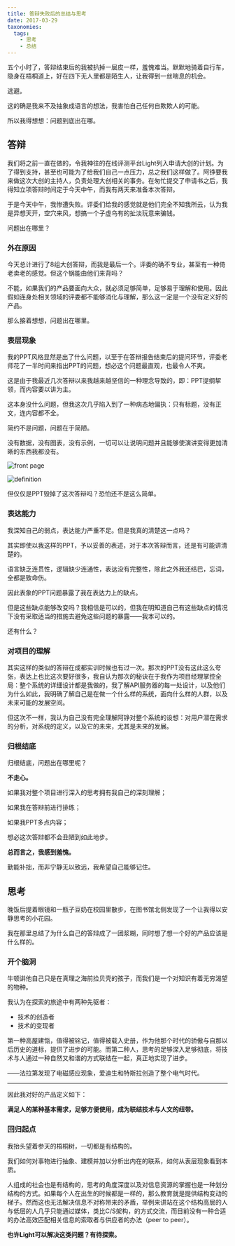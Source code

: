 ```yaml
---
title: 答辩失败后的总结与思考
date: 2017-03-29
taxonomies:
  tags:
    - 思考
    - 总结
---
```


五个小时了，答辩结束后的我被扒掉一层皮一样，羞愧难当。默默地骑着自行车，隐身在梧桐道上，好在四下无人里都是陌生人，让我得到一丝喘息的机会。

<!--more-->

逃避。

这的确是我来不及抽象成语言的想法，我害怕自己任何自欺欺人的可能。

所以我得想想：问题到底出在哪。

## 答辩

我们将之前一直在做的，令我神往的在线评测平台Light列入申请大创的计划。为了得到支持，甚至也可能为了给我们自己一点压力，总之我们这样做了。阿铮要我来做这次大创的主持人，负责处理大创相关的事务。在匆忙提交了申请书之后，我得知立项答辩时间定于今天中午，而我有两天来准备本次答辩。

于是今天中午，我惨遭失败。评委们给我的感觉就是他们完全不知我所云，认为我是异想天开，空穴来风，想搞一个子虚乌有的扯淡玩意来骗钱。

问题出在哪里？

### 外在原因

今天总计进行了8组大创答辩，而我是最后一个。评委的确不专业，甚至有一种倚老卖老的感觉。但这个锅能由他们来背吗？

不能，如果我们的产品要面向大众，就必须足够简单，足够易于理解和使用。因此假如连身处相关领域的评委都不能够消化与理解，那么这一定是一个没有定义好的产品。

那么接着想想，问题出在哪里。

### 表层现象

我的PPT风格显然是出了什么问题，以至于在答辩报告结束后的提问环节，评委老师花了一半时间来指出PPT的问题，想必这个问题最直观，也最令人不爽。

这是由于我最近几次答辩以来我越来越坚信的一种理念导致的，即：PPT提纲挈领，而内容要以讲为主。

这本身没什么问题，但我这次几乎陷入到了一种病态地偏执：只有标题，没有正文，连内容都不全。

简约不是问题，问题在于简陋。

没有数据，没有图表，没有示例，一切可以让说明问题并且能够使演讲变得更加清晰的东西我都没有。

![front page](http://blog.thrimbda.com/uploads/2017/03/29/light.png)

![definition](http://blog.thrimbda.com/uploads/2017/03/29/light1.png)

但仅仅是PPT毁掉了这次答辩吗？恐怕还不是这么简单。

### 表达能力

我深知自己的弱点，表达能力严重不足。但是我真的清楚这一点吗？

其实即使以我这样的PPT，予以妥善的表述，对于本次答辩而言，还是有可能讲清楚的。

语言缺乏连贯性，逻辑缺少连通性，表达没有完整性，除此之外我还结巴，忘词，全都是致命伤。

因此表象的PPT问题暴露了我在表达力上的缺点。

但是这些缺点能够改变吗？我相信是可以的，但我在明知道自己有这些缺点的情况下没有采取适当的措施去避免这些问题的暴露——我本可以的。

还有什么？

### 对项目的理解

其实这样的类似的答辩在成都实训时候也有过一次。那次的PPT没有这此这么夸张，表达上也比这次要好很多，我自认为那次的秘诀在于我作为项目经理掌控全局：整个系统的详细设计都是我做的，我了解API服务器的每一处设计，以及他们为什么如此，我明确了解自己是在做一个什么样的系统，面向什么样的人群，以及未来可能的发展空间。

但这次不一样，我认为自己没有完全理解阿铮对整个系统的设想：对用户潜在需求的分析，对系统的定义，以及它的未来，尤其是未来的发展。

### 归根结底

归根结底，问题出在哪里呢？

**不走心。**

如果我对整个项目进行深入的思考拥有我自己的深刻理解；

如果我在答辩前进行排练；

如果我PPT多点内容；

想必这次答辩都不会丑陋到如此地步。



**总而言之，我感到羞愧。**

勤能补拙，而非宁静无以致远，我希望自己能够记住。

## 思考

晚饭后提着眼镜和一瓶子豆奶在校园里散步，在图书馆北侧发现了一个让我得以安静思考的小花园。

我在那里总结了为什么自己的答辩成了一团浆糊，同时想了想一个好的产品应该是什么样的。

### 开个脑洞

牛顿讲他自己只是在真理之海前捡贝壳的孩子，而我们是一个对知识有着无穷渴望的物种。

我认为在探索的旅途中有两种先驱者：

+ 技术的创造者
+ 技术的变现者

第一种高屋建瓴，值得被铭记，值得被载入史册，作为他那个时代的骄傲与自那以后历史的道标，提供了进步的可能。而第二种人，思考的足够深入足够彻底，将技术与人通过一种自然又和谐的方式联结在一起，真正地实现了进步。

——法拉第发现了电磁感应现象，爱迪生和特斯拉创造了整个电气时代。

****

因此我对好的产品定义如下：

​	**满足人的某种基本需求，足够方便使用，成为联结技术与人文的纽带。**

### 回归起点

我抬头望着参天的梧桐树，一切都是有结构的。

我们如何对事物进行抽象、建模并加以分析出内在的联系，如何从表层现象看到本质。

人组成的社会也是有结构的，思考的角度深度以及对信息资源的掌握也是一种划分结构的方式。如果每个人在出生的时候都是一样的，那么教育就是提供结构变动的梯子。然而这也无法解决信息不对称带来的矛盾，举例来讲站在这个结构高层的人与低层的人几乎只能通过媒体，类比C/S架构，的方式交流，而目前没有一种合适的办法高效匹配相关信息的索取者与供应者的办法（peer to peer）。



**也许Light可以解决这类问题？有待探索。**